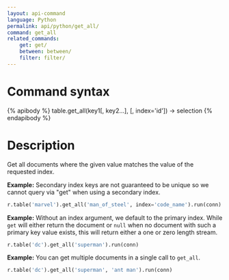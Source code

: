 ```yaml
---
layout: api-command
language: Python
permalink: api/python/get_all/
command: get_all
related_commands:
    get: get/
    between: between/
    filter: filter/
---
```


# Command syntax #

{% apibody %}
table.get_all(key1[, key2...], [, index='id']) &rarr; selection
{% endapibody %}

# Description #

Get all documents where the given value matches the value of the requested index.

__Example:__ Secondary index keys are not guaranteed to be unique so we cannot query via
"get" when using a secondary index.

```py
r.table('marvel').get_all('man_of_steel', index='code_name').run(conn)
```


__Example:__ Without an index argument, we default to the primary index. While `get` will either return the document or `null` when no document with such a primary key value exists, this will return either a one or zero length stream.

```py
r.table('dc').get_all('superman').run(conn)
```


__Example:__ You can get multiple documents in a single call to `get_all`.

```py
r.table('dc').get_all('superman', 'ant man').run(conn)
```

